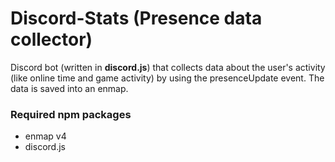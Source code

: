 # Discord-Stats (Presence data collector)
Discord bot (written in **discord.js**) that collects data about the user's activity (like online time and game activity) by using the presenceUpdate event. The data is saved into an enmap.


### Required npm packages

- enmap v4
- discord.js
